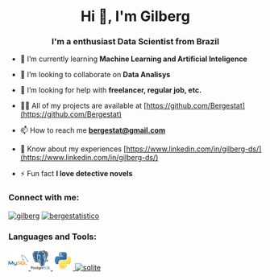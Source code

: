 <h1 align="center">Hi 👋, I'm Gilberg</h1>
<h3 align="center">I'm a enthusiast Data Scientist from Brazil</h3>

- 🌱 I’m currently learning **Machine Learning and Artificial Inteligence**

- 👯 I’m looking to collaborate on **Data Analisys**

- 🤝 I’m looking for help with **freelancer, regular job, etc.**

- 👨‍💻 All of my projects are available at [https://github.com/Bergestat](https://github.com/Bergestat)

- 📫 How to reach me **bergestat@gmail.com**

- 📄 Know about my experiences [https://www.linkedin.com/in/gilberg-ds/](https://www.linkedin.com/in/gilberg-ds/)

- ⚡ Fun fact **I love detective novels**

<h3 align="left">Connect with me:</h3>
<p align="left">
<a href="https://linkedin.com/in/gilberg" target="blank"><img align="center" src="https://raw.githubusercontent.com/rahuldkjain/github-profile-readme-generator/master/src/images/icons/Social/linked-in-alt.svg" alt="gilberg" height="30" width="40" /></a>
<a href="https://instagram.com/bergestatistico" target="blank"><img align="center" src="https://raw.githubusercontent.com/rahuldkjain/github-profile-readme-generator/master/src/images/icons/Social/instagram.svg" alt="bergestatistico" height="30" width="40" /></a>
</p>

<h3 align="left">Languages and Tools:</h3>
<p align="left"> <a href="https://www.mysql.com/" target="_blank" rel="noreferrer"> <img src="https://raw.githubusercontent.com/devicons/devicon/master/icons/mysql/mysql-original-wordmark.svg" alt="mysql" width="40" height="40"/> </a> <a href="https://www.postgresql.org" target="_blank" rel="noreferrer"> <img src="https://raw.githubusercontent.com/devicons/devicon/master/icons/postgresql/postgresql-original-wordmark.svg" alt="postgresql" width="40" height="40"/> </a> <a href="https://www.python.org" target="_blank" rel="noreferrer"> <img src="https://raw.githubusercontent.com/devicons/devicon/master/icons/python/python-original.svg" alt="python" width="40" height="40"/> </a> <a href="https://www.sqlite.org/" target="_blank" rel="noreferrer"> <img src="https://www.vectorlogo.zone/logos/sqlite/sqlite-icon.svg" alt="sqlite" width="40" height="40"/> </a> </p>
